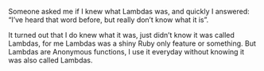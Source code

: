 <p>Someone asked me if I knew what Lambdas was, and quickly I answered: “I’ve heard that word before, but really don’t know what it is”.</p>

<p>It turned out that I do knew what it was, just didn’t know it was called Lambdas, for me Lambdas was a shiny Ruby only feature or something. But Lambdas are Anonymous functions, I use it everyday without knowing it was also called Lambdas.</p>